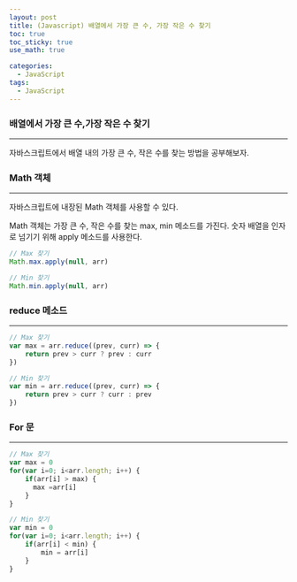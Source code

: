 ```yaml
---
layout: post
title: (Javascript) 배열에서 가장 큰 수, 가장 작은 수 찾기
toc: true
toc_sticky: true
use_math: true

categories:
  - JavaScript
tags:
  - JavaScript
---
```


### 배열에서 가장 큰 수,가장 작은 수 찾기

---

자바스크립트에서 배열 내의 가장 큰 수, 작은 수를 찾는 방법을 공부해보자.

### Math 객체

---

자바스크립트에 내장된 Math 객체를 사용할 수 있다.

Math 객체는 가장 큰 수, 작은 수를 찾는 max, min 메소드를 가진다. 숫자 배열을 인자로 넘기기 위해 apply 메소드를 사용한다.

```javascript
// Max 찾기
Math.max.apply(null, arr)

// Min 찾기
Math.min.apply(null, arr)
```

### reduce 메소드

---

```javascript
// Max 찾기
var max = arr.reduce((prev, curr) => {
    return prev > curr ? prev : curr
})

// Min 찾기
var min = arr.reduce((prev, curr) => {
    return prev > curr ? curr : prev
})
```

### For 문

---

```javascript
// Max 찾기
var max = 0
for(var i=0; i<arr.length; i++) {
    if(arr[i] > max) {
      max =arr[i]
    }
}

// Min 찾기
var min = 0
for(var i=0; i<arr.length; i++) {
    if(arr[i] < min) {
        min = arr[i]
    }
}
```
